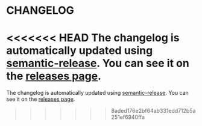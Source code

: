 # CHANGELOG

<<<<<<< HEAD
The changelog is automatically updated using
[semantic-release](https://github.com/semantic-release/semantic-release). You
can see it on the [releases page](../../releases).
=======
The changelog is automatically updated using [semantic-release](https://github.com/semantic-release/semantic-release).
You can see it on the [releases page](../../releases).
>>>>>>> 8aded176e2bf64ab331edd712b5a251ef6940ffa
